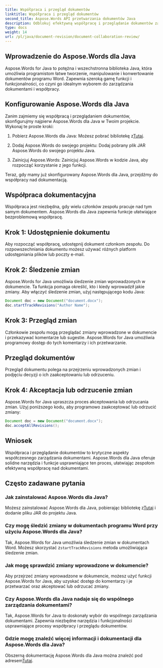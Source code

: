 ```yaml
---
title: Współpraca i przegląd dokumentów
linktitle: Współpraca i przegląd dokumentów
second_title: Aspose.Words API przetwarzania dokumentów Java
description: Odblokuj efektywną współpracę i przeglądanie dokumentów za pomocą Aspose.Words dla Java. Dowiedz się, jak śledzić zmiany, udostępniać dokumenty i usprawniać przepływ pracy.
type: docs
weight: 14
url: /pl/java/document-revision/document-collaboration-review/
---
```


## Wprowadzenie do Aspose.Words dla Java

Aspose.Words for Java to potężna i wszechstronna biblioteka Java, która umożliwia programistom łatwe tworzenie, manipulowanie i konwertowanie dokumentów programu Word. Zapewnia szeroką gamę funkcji i funkcjonalności, co czyni go idealnym wyborem do zarządzania dokumentami i współpracy.

## Konfigurowanie Aspose.Words dla Java

Zanim zajmiemy się współpracą i przeglądaniem dokumentów, skonfigurujmy najpierw Aspose.Words dla Java w Twoim projekcie. Wykonaj te proste kroki:

1.  Pobierz Aspose.Words dla Java: Możesz pobrać bibliotekę z[Tutaj](https://releases.aspose.com/words/java/).

2. Dodaj Aspose.Words do swojego projektu: Dodaj pobrany plik JAR Aspose.Words do swojego projektu Java.

3. Zainicjuj Aspose.Words: Zainicjuj Aspose.Words w kodzie Java, aby rozpocząć korzystanie z jego funkcji.

Teraz, gdy mamy już skonfigurowany Aspose.Words dla Java, przejdźmy do współpracy nad dokumentacją.

## Współpraca dokumentacyjna

Współpraca jest niezbędna, gdy wielu członków zespołu pracuje nad tym samym dokumentem. Aspose.Words dla Java zapewnia funkcje ułatwiające bezproblemową współpracę.

## Krok 1: Udostępnienie dokumentu

Aby rozpocząć współpracę, udostępnij dokument członkom zespołu. Do rozpowszechniania dokumentu możesz używać różnych platform udostępniania plików lub poczty e-mail.

## Krok 2: Śledzenie zmian

Aspose.Words for Java umożliwia śledzenie zmian wprowadzonych w dokumencie. Ta funkcja pomaga określić, kto i kiedy wprowadził jakie zmiany. Aby włączyć śledzenie zmian, użyj następującego kodu Java:

```java
Document doc = new Document("document.docx");
doc.startTrackRevisions("Author Name");
```

## Krok 3: Przegląd zmian

Członkowie zespołu mogą przeglądać zmiany wprowadzone w dokumencie i przekazywać komentarze lub sugestie. Aspose.Words for Java umożliwia programowy dostęp do tych komentarzy i ich przetwarzanie.

## Przegląd dokumentów

Przegląd dokumentu polega na przejrzeniu wprowadzonych zmian i podjęciu decyzji o ich zaakceptowaniu lub odrzuceniu.

## Krok 4: Akceptacja lub odrzucenie zmian

Aspose.Words for Java upraszcza proces akceptowania lub odrzucania zmian. Użyj poniższego kodu, aby programowo zaakceptować lub odrzucić zmiany:

```java
Document doc = new Document("document.docx");
doc.acceptAllRevisions();
```

## Wniosek

Współpraca i przeglądanie dokumentów to krytyczne aspekty współczesnego zarządzania dokumentami. Aspose.Words dla Java oferuje solidne narzędzia i funkcje usprawniające ten proces, ułatwiając zespołom efektywną współpracę nad dokumentami.

## Często zadawane pytania

### Jak zainstalować Aspose.Words dla Java?

 Możesz zainstalować Aspose.Words dla Java, pobierając bibliotekę z[Tutaj](https://releases.aspose.com/words/java/) i dodanie pliku JAR do projektu Java.

### Czy mogę śledzić zmiany w dokumentach programu Word przy użyciu Aspose.Words dla Java?

Tak, Aspose.Words for Java umożliwia śledzenie zmian w dokumentach Word. Możesz skorzystać z`startTrackRevisions` metoda umożliwiająca śledzenie zmian.

### Jak mogę sprawdzić zmiany wprowadzone w dokumencie?

Aby przejrzeć zmiany wprowadzone w dokumencie, możesz użyć funkcji Aspose.Words for Java, aby uzyskać dostęp do komentarzy i je przetwarzać oraz akceptować lub odrzucać zmiany.

### Czy Aspose.Words dla Java nadaje się do wspólnego zarządzania dokumentami?

Tak, Aspose.Words for Java to doskonały wybór do wspólnego zarządzania dokumentami. Zapewnia niezbędne narzędzia i funkcjonalności usprawniające procesy współpracy i przeglądu dokumentów.

### Gdzie mogę znaleźć więcej informacji i dokumentacji dla Aspose.Words dla Java?

Obszerną dokumentację Aspose.Words dla Java można znaleźć pod adresem[Tutaj](https://reference.aspose.com/words/java/).